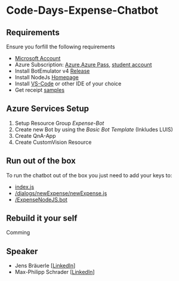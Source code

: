 # Code-Days-Expense-Chatbot

## Requirements

Ensure you forfill the following requirements

- [Microsoft Account](https://account.microsoft.com/account?lang=de-de) 
- Azure Subscription: [Azure](https://azure.microsoft.com/de-de/offers/ms-azr-0044p/),[Azure Pass](https://www.microsoftazurepass.com/), [student account](https://azure.microsoft.com/de-de/free/students/)
- Install BotEmulator v4 [Release](https://github.com/Microsoft/BotFramework-Emulator/releases)
- Install NodeJs [Homepage](https://nodejs.org/en/)
- Install [VS-Code](https://code.visualstudio.com/) or other IDE of your choice 
- Get receipt [samples](https://github.com/samaea/expensesbotworkshop/tree/master/receipts)

## Azure Services Setup

1. Setup Resource Group *Expense-Bot*
2. Create new Bot by using the *Basic Bot Template* (Inkludes LUIS)  
3. Create QnA-App
4. Create CustomVision Resource

## Run out of the box
To run the chatbot out of the box you just need to add your keys to:

- [index.js](https://github.com/mpSchrader/Code-Days-Expense-Chatbot/blob/master/Final_Bot/index.js)
- [/dialogs/newExpense/newExpense.js](https://github.com/mpSchrader/Code-Days-Expense-Chatbot/blob/master/Final_Bot/dialogs/newExpense/newExpense.js)
- [/ExpenseNodeJS.bot](https://github.com/mpSchrader/Code-Days-Expense-Chatbot/blob/master/Final_Bot/ExpenseNodeJS.bot)

## Rebuild it your self

Comming

## Speaker

- Jens Bräuerle [[LinkedIn](https://www.linkedin.com/in/jens-baeuerle/)]
- Max-Philipp Schrader [[LinkedIn](https://www.linkedin.com/in/max-philipp-schrader/)]
